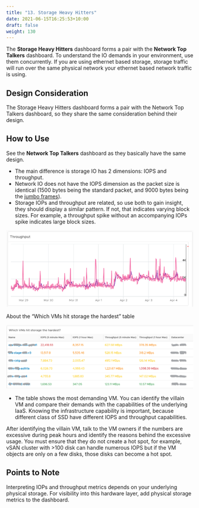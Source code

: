 ```yaml
---
title: "13. Storage Heavy Hitters"
date: 2021-06-15T16:25:53+10:00
draft: false
weight: 130
---
```


The **Storage Heavy Hitters** dashboard forms a pair with the **Network Top Talkers** dashboard. To understand the IO demands in your environment, use them concurrently. If you are using ethernet based storage, storage traffic will run over the same physical network your ethernet based network traffic is using.

## Design Consideration

The Storage Heavy Hitters dashboard forms a pair with the Network Top Talkers dashboard, so they share the same consideration behind their design. 


## How to Use

See the **Network Top Talkers** dashboard as they basically have the same design. 
- The main difference is storage IO has 2 dimensions: IOPS and throughput. 
- Network IO does not have the IOPS dimension as the packet size is identical (1500 bytes being the standard packet, and 9000 bytes being the [jumbo frames](https://en.wikipedia.org/wiki/Jumbo_frame)). 
- Storage IOPs and throughput are related, so use both to gain insight, they should display a similar pattern. If not, that indicates varying block sizes. For example, a throughput spike without an accompanying IOPs spike indicates large block sizes. 

![](3.2.13-fig-1.png)

About the “Which VMs hit storage the hardest” table

![](3.2.13-fig-2.png)
 
- The table shows the most demanding VM. You can identify the villain VM and compare their demands with the capabilities of the underlying IaaS. Knowing the infrastructure capability is important, because different class of SSD have different IOPS and throughput capabilities. 

After identifying the villain VM, talk to the VM owners if the numbers are excessive during peak hours and identify the reasons behind the excessive usage. You must ensure that they do not create a hot spot, for example, vSAN cluster with >100 disk can handle numerous IOPS but if the VM objects are only on a few disks, those disks can become a hot spot. 

## Points to Note
Interpreting IOPs and throughput metrics depends on your underlying physical storage. For visibility into this hardware layer, add physical storage metrics to the dashboard.
